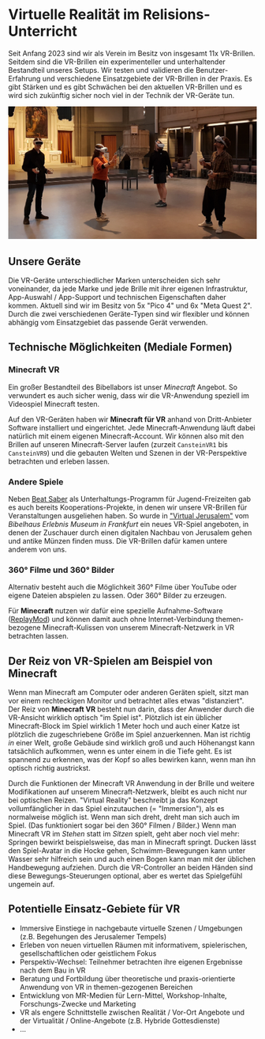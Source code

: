 # Virtuelle Realität im Relisions-Unterricht

Seit Anfang 2023 sind wir als Verein im Besitz von insgesamt 11x VR-Brillen. Seitdem sind die VR-Brillen ein experimenteller und unterhaltender Bestandteil unseres Setups. Wir testen und validieren die Benutzer-Erfahrung und verschiedene Einsatzgebiete der VR-Brillen in der Praxis. Es gibt Stärken und es gibt Schwächen bei den aktuellen VR-Brillen und es wird sich zukünftig sicher noch viel in der Technik der VR-Geräte tun.

![VR-Test](images/vr/Foto_160552_VR-Test.jpg)

## Unsere Geräte

Die VR-Geräte unterschiedlicher Marken unterscheiden sich sehr voneinander, da jede Marke und jede Brille mit ihrer eigenen Infrastruktur, App-Auswahl / App-Support und technischen Eigenschaften daher kommen. Aktuell sind wir im Besitz von 5x "Pico 4" und 6x "Meta Quest 2". Durch die zwei verschiedenen Geräte-Typen sind wir flexibler und können abhängig vom Einsatzgebiet das passende Gerät verwenden.

## Technische Möglichkeiten (Mediale Formen)

### Minecraft VR

Ein großer Bestandteil des Bibellabors ist unser _Minecraft_ Angebot. So verwundert es auch sicher wenig, dass wir die VR-Anwendung speziell im Videospiel Minecraft testen.

Auf den VR-Geräten haben wir **Minecraft für VR** anhand von Dritt-Anbieter Software installiert und eingerichtet. Jede Minecraft-Anwendung läuft dabei natürlich mit einem eigenen Minecraft-Account. Wir können also mit den Brillen auf unseren Minecraft-Server laufen (zurzeit `CansteinVR1` bis `CansteinVR9`) und die gebauten Welten und Szenen in der VR-Perspektive betrachten und erleben lassen.

### Andere Spiele

Neben [Beat Saber](https://beatsaber.com) als Unterhaltungs-Programm für Jugend-Freizeiten gab es auch bereits Kooperations-Projekte, in denen wir unsere VR-Brillen für Veranstaltungen ausgeliehen haben. So wurde in ["Virtual Jerusalem"](https://www.bibelhaus-frankfurt.de/de/ausstellungen/virtual-jerusalem) vom _Bibelhaus Erlebnis Museum in Frankfurt_ ein neues VR-Spiel angeboten, in denen der Zuschauer durch einen digitalen Nachbau von Jerusalem gehen und antike Münzen finden muss. Die VR-Brillen dafür kamen untere anderem von uns.

### 360° Filme und 360° Bilder

Alternativ besteht auch die Möglichkeit 360° Filme über YouTube oder eigene Dateien abspielen zu lassen. Oder 360° Bilder zu erzeugen.

Für **Minecraft** nutzen wir dafür eine spezielle Aufnahme-Software ([ReplayMod](https://www.replaymod.com)) und können damit auch ohne Internet-Verbindung themen-bezogene Minecraft-Kulissen von unserem Minecraft-Netzwerk in VR betrachten lassen.

## Der Reiz von VR-Spielen am Beispiel von Minecraft

Wenn man Minecraft am Computer oder anderen Geräten spielt, sitzt man vor einem rechteckigen Monitor und betrachtet alles etwas "distanziert". Der Reiz von **Minecraft VR** besteht nun darin, dass der Anwender durch die VR-Ansicht wirklich optisch "im Spiel ist". Plötzlich ist ein üblicher Minecraft-Block im Spiel wirklich 1 Meter hoch und auch einer Katze ist plötzlich die zugeschriebene Größe im Spiel anzuerkennen. Man ist richtig _in_ einer Welt, große Gebäude sind wirklich groß und auch Höhenangst kann tatsächlich aufkommen, wenn es unter einem in die Tiefe geht. Es ist spannend zu erkennen, was der Kopf so alles bewirken kann, wenn man ihn optisch richtig austrickst.

Durch die Funktionen der Minecraft VR Anwendung in der Brille und weitere Modifikationen auf unserem Minecraft-Netzwerk, bleibt es auch nicht nur bei optischen Reizen. "Virtual Reality" beschreibt ja das Konzept vollumfänglicher in das Spiel einzutauchen (= "Immersion"), als es normalweise möglich ist. Wenn man sich dreht, dreht man sich auch im Spiel. (Das funktioniert sogar bei den 360° Filmen / Bilder.) Wenn man Minecraft VR im _Stehen_ statt im _Sitzen_ spielt, geht aber noch viel mehr: Springen bewirkt beispielsweise, das man in Minecraft springt. Ducken lässt den Spiel-Avatar in die Hocke gehen, Schwimm-Bewegungen kann unter Wasser sehr hilfreich sein und auch einen Bogen kann man mit der üblichen Handbewegung aufziehen. Durch die VR-Controller an beiden Händen sind diese Bewegungs-Steuerungen optional, aber es wertet das Spielgefühl ungemein auf.

## Potentielle Einsatz-Gebiete für VR

- Immersive Einstiege in nachgebaute virtuelle Szenen / Umgebungen (z.B. Begehungen des Jerusalemer Tempels)
- Erleben von neuen virtuellen Räumen mit informativem, spielerischen, gesellschaftlichen oder geistlichem Fokus
- Perspektiv-Wechsel: Teilnehmer betrachten ihre eigenen Ergebnisse nach dem Bau in VR
- Beratung und Fortbildung über theoretische und praxis-orientierte Anwendung von VR in themen-gezogenen Bereichen
- Entwicklung von MR-Medien für Lern-Mittel, Workshop-Inhalte, Forschungs-Zwecke und Marketing
- VR als engere Schnittstelle zwischen Realität / Vor-Ort Angebote und der Virtualität / Online-Angebote (z.B. Hybride Gottesdienste)
- …